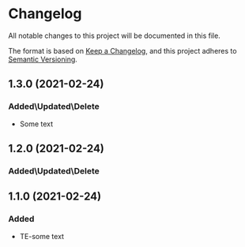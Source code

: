 # Changelog
All notable changes to this project will be documented in this file.
 
The format is based on [Keep a Changelog](https://keepachangelog.com/en/1.0.0/),
and this project adheres to [Semantic Versioning](https://semver.org/spec/v2.0.0.html).

## 1.3.0 (2021-02-24)
### Added\Updated\Delete 
- Some text

## 1.2.0 (2021-02-24)
### Added\Updated\Delete 

## 1.1.0 (2021-02-24)
### Added
- TE-some text